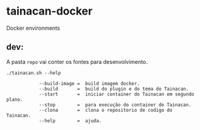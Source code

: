 # tainacan-docker
Docker environments

## dev:
A pasta `repo` vai conter os fontes para desenvolvimento.
```
./tainacan.sh --help

            --build-image =  build imagem docker.
            --build       =  build do plugin e do tema do Tainacan.
            --start       =  iniciar container do Tainacan em segundo plano.
            --stop        =  para execução do container do Tainacan.
            --clona       =  clona o repositorio de codigo do Tainacan.
            --help        =  ajuda.
```
